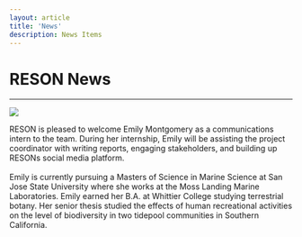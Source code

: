 ```yaml
---
layout: article
title: 'News'
description: News Items
---
```


<h1> RESON News </h1>

<hr/>


<div class="row">

<div class="col-md-6">
<img class="img-thumbnail img-responsive" src="/assets/img/emilym.jpg" class="img-fluid">
</div>
<div class="col-md-6">
<p> RESON is pleased to welcome Emily Montgomery as a communications intern to the team. During her internship, Emily will be assisting the project coordinator with writing reports, engaging stakeholders, and building up RESONs social media platform. <br><br>
Emily is currently pursuing a Masters of Science in Marine Science at San Jose State University where she works at the Moss Landing Marine Laboratories. Emily earned her B.A. at Whittier College studying terrestrial botany. Her senior thesis studied the effects of human recreational activities on the level of biodiversity in two tidepool communities in Southern California.</p>


</div>
</div>


